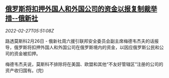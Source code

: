 <!--1645941663000-->
[俄罗斯将扣押外国人和外国公司的资金以报复制裁举措--俄新社](https://cn.reuters.com/article/russia-foreign-capital-retaliation-0227-idCNKBS2KW05J)
------

<div><i>2022-02-27T05:51:08Z</i></div><p>路透莫斯科2月26日 - 俄新社周六援引联邦安全委员会副主席梅德韦杰夫的话报导，俄罗斯将扣押外国人和外国公司在俄罗斯境内的资金，以因应俄罗斯公民和公司的资金被扣押。</p><p>梅德韦杰夫说，莫斯科不排除将在美国、欧盟和其他“不友好管辖区”注册的公司的资产收归国有。(完)</p>
